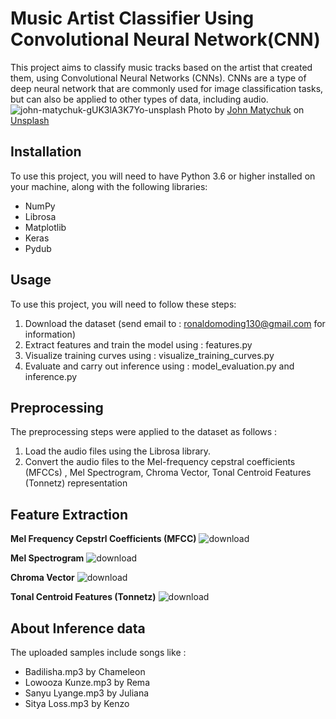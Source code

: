 # Music Artist Classifier Using Convolutional Neural Network(CNN)
This project aims to classify music tracks based on the artist that created them, using Convolutional Neural Networks (CNNs).
CNNs are a type of deep neural network that are commonly used for image classification tasks, but can also be applied to other types of data, including audio.
![john-matychuk-gUK3lA3K7Yo-unsplash](https://user-images.githubusercontent.com/97228745/236167163-2c202085-a1e4-4d71-9706-75ea2537da2d.jpg)
Photo by <a href="https://unsplash.com/es/@john_matychuk?utm_source=unsplash&utm_medium=referral&utm_content=creditCopyText">John Matychuk</a> on <a href="https://unsplash.com/photos/gUK3lA3K7Yo?utm_source=unsplash&utm_medium=referral&utm_content=creditCopyText">Unsplash</a>
## Installation
To use this project, you will need to have Python 3.6 or higher installed on your machine, along with the following libraries:
* NumPy
* Librosa
* Matplotlib
* Keras
* Pydub
## Usage
To use this project, you will need to follow these steps:
1. Download the dataset (send email to : ronaldomoding130@gmail.com for information)
2. Extract features and train the model using : features.py
3. Visualize training curves using : visualize_training_curves.py
4. Evaluate and carry out inference using : model_evaluation.py and inference.py
## Preprocessing
The preprocessing steps were applied to the dataset as follows :
1. Load the audio files using the Librosa library.
2. Convert the audio files to the Mel-frequency cepstral coefficients (MFCCs) , Mel Spectrogram, Chroma Vector, Tonal Centroid Features (Tonnetz) representation
## Feature Extraction

**Mel Frequency Cepstrl Coefficients (MFCC)**
![download](https://user-images.githubusercontent.com/97228745/236163103-6dc2deeb-5d46-4bae-aad1-57441b6d69e4.png)

**Mel Spectrogram**
![download](https://user-images.githubusercontent.com/97228745/236163337-44bfdcad-f5b6-403a-be45-ee9500af06d8.png)

**Chroma Vector**
![download](https://user-images.githubusercontent.com/97228745/236163656-4d7d2328-18cd-4063-8bf1-df016716a680.png)

**Tonal Centroid Features (Tonnetz)**
![download](https://user-images.githubusercontent.com/97228745/236164153-599795d1-edf9-4af9-9860-41600acbe463.png)

## About Inference data
The uploaded samples include songs like :
* Badilisha.mp3 by Chameleon
* Lowooza Kunze.mp3 by Rema
* Sanyu Lyange.mp3 by Juliana
* Sitya Loss.mp3 by Kenzo
